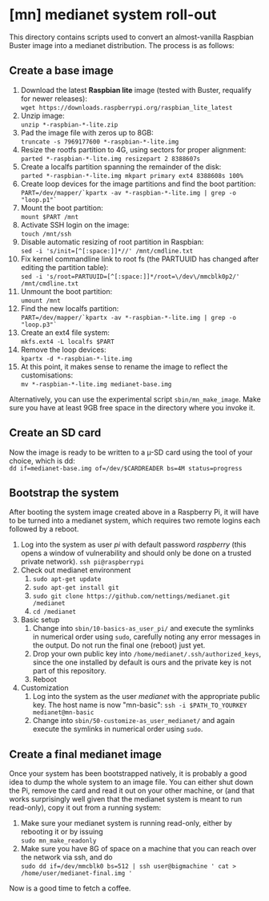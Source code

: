 # [mn] medianet system roll-out

This directory contains scripts used to convert an almost-vanilla Raspbian
Buster image into a medianet distribution. The process is as follows:

## Create a base image

1. Download the latest **Raspbian lite** image (tested with Buster, requalify for newer releases):  
```wget https://downloads.raspberrypi.org/raspbian_lite_latest```
1. Unzip image:  
```unzip *-raspbian-*-lite.zip```
1. Pad the image file with zeros up to 8GB:  
```truncate -s 7969177600 *-raspbian-*-lite.img```
1. Resize the rootfs partition to 4G, using sectors for proper alignment:  
```parted *-raspbian-*-lite.img resizepart 2 8388607s```
1. Create a localfs partition spanning the remainder of the disk:  
```parted *-raspbian-*-lite.img mkpart primary ext4 8388608s 100%```
1. Create loop devices for the image partitions and find the boot partition:  
```PART=/dev/mapper/`kpartx -av *-raspbian-*-lite.img | grep -o "loop.p1"` ```
1. Mount the boot partition:  
```mount $PART /mnt```
1. Activate SSH login on the image:   
```touch /mnt/ssh```
1. Disable automatic resizing of root partition in Raspbian:  
```sed -i 's/init=[^[:space:]]*//' /mnt/cmdline.txt```
1. Fix kernel commandline link to root fs (the PARTUUID has changed after
editing the partition table):  
```sed -i 's/root=PARTUUID=[^[:space:]]*/root=\/dev\/mmcblk0p2/' /mnt/cmdline.txt```
1. Unmount the boot partition:  
```umount /mnt```
1. Find the new localfs partition:  
```PART=/dev/mapper/`kpartx -av *-raspbian-*-lite.img | grep -o "loop.p3"` ```
1. Create an ext4 file system:  
```mkfs.ext4 -L localfs $PART```
1. Remove the loop devices:  
```kpartx -d *-raspbian-*-lite.img```
1. At this point, it makes sense to rename the image to reflect the customisations:  
```mv *-raspbian-*-lite.img medianet-base.img```

Alternatively, you can use the experimental script ```sbin/mn_make_image```.
Make sure you have at least 9GB free space in the directory where you invoke
it.

## Create an SD card


Now the image is ready to be written to a µ-SD card using the tool of your choice, which is dd:  
```dd if=medianet-base.img of=/dev/$CARDREADER bs=4M status=progress```

## Bootstrap the system

After booting the system image created above in a Raspberry Pi, it will have
to be turned into a medianet system, which requires two remote logins each
followed by a reboot.

1. Log into the system as user *pi* with default password *raspberry* (this opens a window of vulnerability and should only be done on a trusted private network).
```ssh pi@raspberrypi```
1. Check out medianet environment
   1. ```sudo apt-get update```
   1. ```sudo apt-get install git```
   1. ```sudo git clone https://github.com/nettings/medianet.git /medianet```
   1. ```cd /medianet```
1. Basic setup
   1. Change into ```sbin/10-basics-as_user_pi/``` and execute the symlinks in numerical order using ```sudo```, carefully noting any error messages in the output. Do not run the final one (reboot) just yet.
   1. Drop your own public key into ```/home/medianet/.ssh/authorized_keys```, since the one installed by default is ours and the private key is not part of this repository.
   1. Reboot
1. Customization
   1. Log into the system as the user *medianet* with the appropriate public key. The host name is now "mn-basic":
   ```ssh -i $PATH_TO_YOURKEY medianet@mn-basic```
   1. Change into ```sbin/50-customize-as_user_medianet/``` and again execute the symlinks in numerical order using ```sudo```.

## Create a final medianet image

Once your system has been bootstrapped natively, it is probably a good idea to dump the whole system to an image file.
You can either shut down the Pi, remove the card and read it out on your other machine, or (and that works surprisingly well given that the medianet system is meant to run read-only), copy it out from a running system:

1. Make sure your medianet system is running read-only, either by rebooting it or by issuing  
```sudo mn_make_readonly```
1. Make sure you have 8G of space on a machine that you can reach over the network via ssh, and do  
```sudo dd if=/dev/mmcblk0 bs=512 | ssh user@bigmachine ' cat > /home/user/medianet-final.img ' ```

Now is a good time to fetch a coffee.

